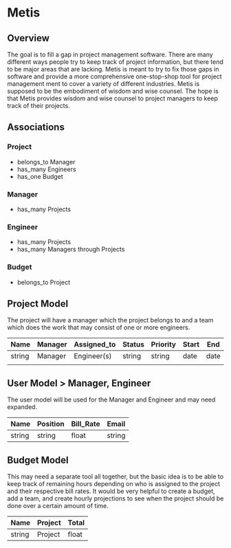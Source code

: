 # Metis 
## Overview
The goal is to fill a gap in project management software. There are many different ways people try to keep track of project information, but there tend to be major areas that are lacking. Metis is meant to try to fix those gaps in software and provide a more comprehensive one-stop-shop tool for project management ment to cover a variety of different industries. Metis is supposed to be the embodiment of wisdom and wise counsel. The hope is that Metis provides wisdom and wise counsel to project managers to keep track of their projects.

## Associations
### Project
- belongs_to Manager
- has_many Engineers
- has_one Budget

### Manager
- has_many Projects

### Engineer
- has_many Projects
- has_many Managers through Projects

### Budget
- belongs_to Project

## Project Model

The project will have a manager which the project belongs to and a team which does the work that may consist of one or more engineers.

|  Name   |   Manager    |   Assigned_to   | Status | Priority | Start | End |  Budget  |
|---------|--------------|-----------------|--------|----------|-------|-----|----------|
| string  |   Manager    |   Engineer(s)   | string |  string  | date  |date |  Budget  |
|         |              |                 |        |          |       |     |          |

## User Model > Manager, Engineer
The user model will be used for the Manager and Engineer and may need expanded.

|  Name  | Position | Bill_Rate | Email  |
|--------|----------|-----------|--------|
| string |  string  |   float   | string |

## Budget Model
This may need a separate tool all together, but the basic idea is to be able to keep track of remaining hours depending on who is assigned to the project and their respective bill rates. It would be very helpful to create a budget, add a team, and create hourly projections to see when the project should be done over a certain amount of time.

|  Name  | Project  |   Total   |
|--------|----------|-----------|
| string | Project  |   float   | 